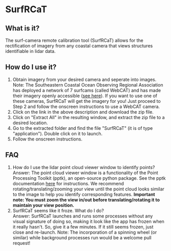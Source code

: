 # SurfRCaT

## What is it?

The surf-camera remote calibration tool (SurfRCaT) allows for the rectification of imagery from any coastal camera that views structures identifiable in lidar data.

## How do I use it?
1) Obtain imagery from your desired camera and seperate into images.  
Note: The Southeastern Coastal Ocean Observing Regional Association has deployed a network of 7 surfcams (called WebCAT) and has made their imagery openly accessible ([see here](https://secoora.org/webcat/)). If you want to use one of these cameras, SurfRCaT will get the imagery for you! Just proceed to Step 2 and follow the onscreen instructions to use a WebCAT camera.
2) Click on the link in the above description and download the zip file. 
3) Click on "Extract All" in the resulting window, and extract the zip file to a desired location.
4) Go to the extracted folder and find the file "SurfRCaT" (it is of type "application"). Double click on it to launch.
5) Follow the onscreen instructions. 

## FAQ
1) How do I use the lidar point cloud viewer window to identify points?    
Answer: The point cloud viewer window is a functionality of the Point Processing Toolkit (pptk), an open-source python package. See the pptk documentation [here](https://heremaps.github.io/pptk/viewer.html) for instructions. We recommend rotating/translating/zooming your view until the point cloud looks similar to the image to help you identify corresponding features. **Important note: You must zoom the view in/out before translating/rotating it to maintain your view position.**
2) SurfRCaT seems like it froze. What do I do?  
Answer: SurfRCaT launches and runs some processes without any visual signature of doing so, making it look like the app has frozen when it really hasn't. So, give it a few minutes. If it still seems frozen, just close and re-launch. Note: The incorporation of a spinning wheel (or similar) while background processes run would be a welcome pull request!

